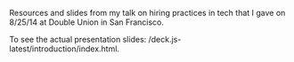 Resources and slides from my talk on hiring practices in tech that I gave on 8/25/14 at Double Union in San Francisco. 

To see the actual presentation slides: /deck.js-latest/introduction/index.html.